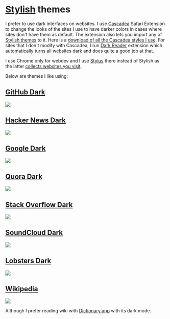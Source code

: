 # [Stylish](https://userstyles.org) themes

I prefer to use dark interfaces on websites. I use [Cascadea](https://cascadea.app) Safari Extension to change the looks of the sites I use to have darker colors in cases where sites don't have them as default. The extension also lets you import any of [Stylish themes](https://userstyles.org) to it. Here is a [download of all the Cascadea styles I use](https://www.dropbox.com/s/dcnhujryt0ydft5/Cascadea%20Styles.sdb?dl=1). For sites that I don't modify with Cascadea, I run [Dark Reader](https://darkreader.org/) extension which automatically turns all websites dark and does quite a good job at that.

I use Chrome only for webdev and I use [Stylus](https://github.com/openstyles/stylus#readme) there instead of Stylish as the latter [collects websites you visit](https://robertheaton.com/2018/07/02/stylish-browser-extension-steals-your-internet-history/).

Below are themes I like using:

## [GitHub Dark](https://userstyles.org/styles/37035/github-dark)

![](https://i.imgur.com/ValUboK.png)

## [Hacker News Dark](https://userstyles.org/styles/113994/hacker-news-dark)

![](https://i.imgur.com/vvfG3au.png)

## [Google Dark](https://userstyles.org/styles/118959/darksearch-for-google)

![](https://i.imgur.com/tTKd4kG.png)

## [Quora Dark](https://userstyles.org/styles/104706/quora-dark)

![](https://i.imgur.com/VFAXqU1.png)

## [Stack Overflow Dark](https://userstyles.org/styles/35345)

![](https://i.imgur.com/NKI5yj2.png)

## [SoundCloud Dark](https://userstyles.org/styles/90894/soundcloud-pitch-black)

![](https://i.imgur.com/hjCCD1E.png)

## [Lobsters Dark](https://userstyles.org/styles/136068/neo-dark-lobsters)

![](https://i.imgur.com/nCjge7A.png)

## [Wikipedia](https://userstyles.org/styles/122072/wikipedia-dark-material-design)

![](https://i.imgur.com/rcMQfXY.png)

Although I prefer reading wiki with [Dictionary app](https://wokabulary.com/blog/the-built-in-dictionary-on-mac-and-iphone.html) with its dark mode.
